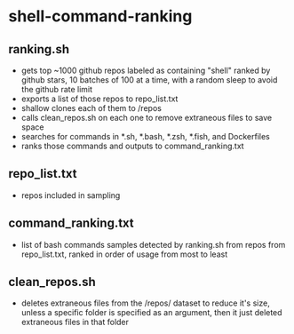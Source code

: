 # shell-command-ranking

## ranking.sh

* gets top ~1000 github repos labeled as containing "shell" ranked by github stars, 10 batches of 100 at a time, with a random sleep to avoid the github rate limit
* exports a list of those repos to repo_list.txt
* shallow clones each of them to /repos
* calls clean_repos.sh on each one to remove extraneous files to save space
* searches for commands in *.sh, *.bash, *.zsh, *.fish, and Dockerfiles
* ranks those commands and outputs to command_ranking.txt

## repo_list.txt

* repos included in sampling

## command_ranking.txt

* list of bash commands samples detected by ranking.sh from repos from repo_list.txt, ranked in order of usage from most to least

## clean_repos.sh

* deletes extraneous files from the /repos/ dataset to reduce it's size, unless a specific folder is specified as an argument, then it just deleted extraneous files in that folder
